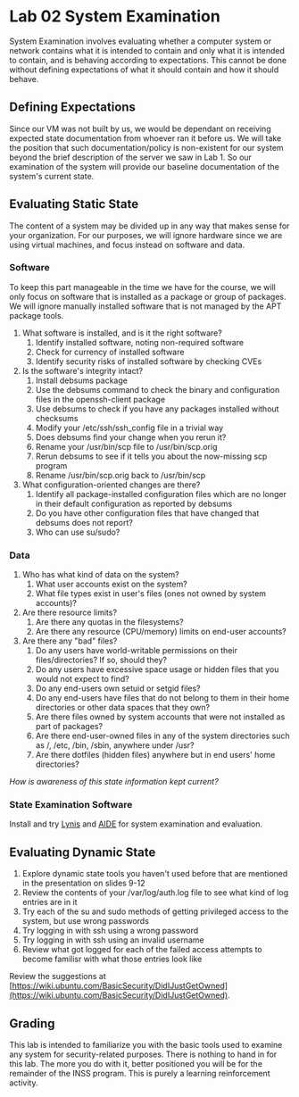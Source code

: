 # Lab 02 System Examination
System Examination involves evaluating whether a computer system or network contains what it is intended to contain and only what it is intended to contain, and is behaving according to expectations. This cannot be done without defining expectations of what it should contain and how it should behave.

## Defining Expectations
Since our VM was not built by us, we would be dependant on receiving expected state documentation from whoever ran it before us. We will take the position that such documentation/policy is non-existent for our system beyond the brief description of the server we saw in Lab 1. So our examination of the system will provide our baseline documentation of the system's current state.

## Evaluating Static State
The content of a system may be divided up in any way that makes sense for your organization. For our purposes, we will ignore hardware since we are using virtual machines, and focus instead on software and data.

### Software
To keep this part manageable in the time we have for the course, we will only focus on software that is installed as a package or group of packages. We will ignore manually installed software that is not managed by the APT package tools.

1. What software is installed, and is it the right software?
   1. Identify installed software, noting non-required software
   1. Check for currency of installed software
   1. Identify security risks of installed software by checking CVEs
1. Is the software's integrity intact?
   1. Install debsums package
   1. Use the debsums command to check the binary and configuration files in the openssh-client package
   1. Use debsums to check if you have any packages installed without checksums
   1. Modify your /etc/ssh/ssh_config file in a trivial way
   1. Does debsums find your change when you rerun it?
   1. Rename your /usr/bin/scp file to /usr/bin/scp.orig
   1. Rerun debsums to see if it tells you about the now-missing scp program
   1. Rename /usr/bin/scp.orig back to /usr/bin/scp
1. What configuration-oriented changes are there?
   1. Identify all package-installed configuration files which are no longer in their default configuration as reported by debsums
   1. Do you have other configuration files that have changed that debsums does not report?
   1. Who can use su/sudo?

### Data
1. Who has what kind of data on the system?
   1. What user accounts exist on the system?
   1. What file types exist in user's files (ones not owned by system accounts)?
1. Are there resource limits?
   1. Are there any quotas in the filesystems?
   1. Are there any resource (CPU/memory) limits on end-user accounts?
1. Are there any "bad" files?
   1. Do any users have world-writable permissions on their files/directories? If so, should they?
   1. Do any users have excessive space usage or hidden files that you would not expect to find?
   1. Do any end-users own setuid or setgid files?
   1. Do any end-users have files that do not belong to them in their home directories or other data spaces that they own?
   1. Are there files owned by system accounts that were not installed as part of packages?
   1. Are there end-user-owned files in any of the system directories such as /, /etc, /bin, /sbin, anywhere under /usr?
   1. Are there dotfiles (hidden files) anywhere but in end users' home directories?

*How is awareness of this state information kept current?*

### State Examination Software
Install and try [Lynis](https://packages.cisofy.com/community/) and [AIDE](https://aide.github.io) for system examination and evaluation.

## Evaluating Dynamic State
1. Explore dynamic state tools you haven't used before that are mentioned in the presentation on slides 9-12
1. Review the contents of your /var/log/auth.log file to see what kind of log entries are in it
1. Try each of the su and sudo methods of getting privileged access to the system, but use wrong passwords
1. Try logging in with ssh using a wrong password
1. Try logging in with ssh using an invalid username
1. Review what got logged for each of the failed access attempts to become familisr with what those entries look like

Review the suggestions at [https://wiki.ubuntu.com/BasicSecurity/DidIJustGetOwned](https://wiki.ubuntu.com/BasicSecurity/DidIJustGetOwned).

## Grading
This lab is intended to familiarize you with the basic tools used to examine any system for security-related purposes. There is nothing to hand in for this lab. The more you do with it, better positioned you will be for the remainder of the INSS program. This is purely a learning reinforcement activity.
